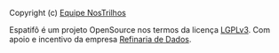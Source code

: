 Copyright (c) [Equipe NosTrilhos](https://github.com/nostrilhos)

Espatifô é um projeto OpenSource nos termos da licença [LGPLv3](https://www.gnu.org/licenses/lgpl-3.0.html).
Com apoio e incentivo da empresa [Refinaria de Dados](https://refinariadedados.com.br/).
